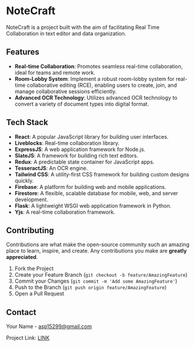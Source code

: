 # NoteCraft

NoteCraft is a project built with the aim of facilitating Real Time Collaboration in text editor and data organization.

## Features

- **Real-time Collaboration**: Promotes seamless real-time collaboration, ideal for teams and remote work.
- **Room-Lobby System**: Implement a robust room-lobby system for real-time collaborative editing (RCE), enabling users to create, join, and manage collaborative sessions efficiently.
- **Advanced OCR Technology**: Utilizes advanced OCR technology to convert a variety of document types into digital format.

## Tech Stack

- **React**: A popular JavaScript library for building user interfaces.
- **Liveblocks**: Real-time collaboration library.
- **ExpressJS**: A web application framework for Node.js.
- **SlateJS**: A framework for building rich text editors.
- **Redux**: A predictable state container for JavaScript apps.
- **TesseractJS**: An OCR engine.
- **Tailwind CSS**: A utility-first CSS framework for building custom designs quickly.
- **Firebase**: A platform for building web and mobile applications.
- **Firestore**: A flexible, scalable database for mobile, web, and server development.
- **Flask**: A lightweight WSGI web application framework in Python.
- **Yjs**: A real-time collaboration framework.

## Contributing

Contributions are what make the open-source community such an amazing place to learn, inspire, and create. Any contributions you make are **greatly appreciated**.

1. Fork the Project
2. Create your Feature Branch (`git checkout -b feature/AmazingFeature`)
3. Commit your Changes (`git commit -m 'Add some AmazingFeature'`)
4. Push to the Branch (`git push origin feature/AmazingFeature`)
5. Open a Pull Request

   
## Contact

Your Name - [asp15299@gmail.com](mailto:asp15299@gmail.com)

Project Link: [LINK](https://github.com/Ronixa584/Projects/tree/main/NoteCraft)
